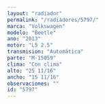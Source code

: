 ```yaml
---
layout: "radiador"
permalink: "/radiadores/5797/"
marca: "Volkswagen"
modelo: "Beetle"
ano: "2013"
motor: "L5 2.5"
transmision: "Automática"
parte: "M-15059"
clima: "Con clima"
alto: "25 11/16"
ancho: "15 11/16"
observaciones: ""
id: "5797"
---
```


